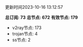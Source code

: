 更新时间2023-10-16 13:12:57

**总订阅: 73**
**总节点: 672**
**有效节点: 179**
- v2ray节点: 173
- trojan节点: 4
- ss节点: 2
